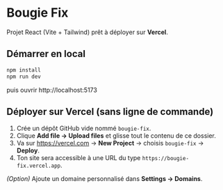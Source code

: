 # Bougie Fix

Projet React (Vite + Tailwind) prêt à déployer sur **Vercel**.

## Démarrer en local
```bash
npm install
npm run dev
```
puis ouvrir http://localhost:5173

## Déployer sur Vercel (sans ligne de commande)
1. Crée un dépôt GitHub vide nommé `bougie-fix`.
2. Clique **Add file → Upload files** et glisse tout le contenu de ce dossier.
3. Va sur https://vercel.com → **New Project** → choisis `bougie-fix` → **Deploy**.
4. Ton site sera accessible à une URL du type `https://bougie-fix.vercel.app`.

*(Option)* Ajoute un domaine personnalisé dans **Settings → Domains**.
